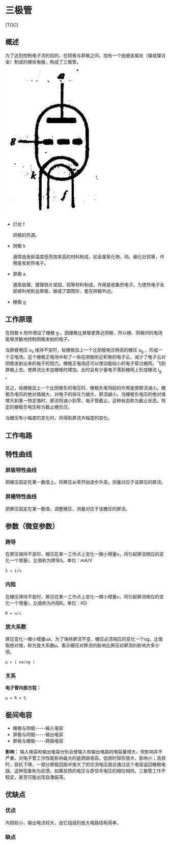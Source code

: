 # 三极管

[TOC]

## 概述

为了达到控制电子流的目的，在阴极与屏极之间，加有一个由细金属丝（镍或镍合金）制成的栅状电极，构成了三极管。

![](../../../Image/t/tube_三极管.png)

* 灯丝	f

  阴极的热源。

* 阴极    k

  通常由发射温度低而效率高的材料制成，如金属氧化物、钨、碳化钍钨等，作用是发射热电子。

* 屏极    a

  通常由镍、镀镍铁片或钼、钽等材料制成，作用是收集热电子。为使热电子全部顺利地到达屏极，做成了圆筒形，套在阴极外边。

* 栅极    g

## 工作原理

在阴极 k 附件增设了栅极 g 。因栅极比屏极更靠近阴极，所以栅、阴极间的电场能够灵敏地控制阴极发射的电子。

当屏极电压 u<sub>a</sub> 维持不变时，给栅极加上一个比阴极电压稍高的栅压 u<sub>g</sub> ，形成一个正电场。这个栅极正电场中和了一些在阴极附近积聚的电子云，减少了电子云对阴极发射出来的电子的阻力。栅极正电场还可以使动能较小的电子穿过栅网，飞到屏极上去。使屏流比未加栅极时增加。此时会有少量电子落到栅网上形成栅流 i<sub>g</sub> 。

反之，给栅极加上一个比阴极负的电压时，栅极负电场起的作用是使屏流减小。栅极负电压的绝对值越大，对电子的排斥力越大，屏流越小。当栅极负电压的绝对值增大到某一特定值时，屏流将减小到零，电子管截止。这种状态称为截止状态，特定的栅极负电压称为截止栅负压。

当栅压有小幅度的变化时，将得到屏流大幅度的变化。

## 工作电路



## 特性曲线

### 屏极特性曲线

把栅压固定在某一数值上，将屏压从零开始逐步升高，测量对应于该屏压的屏流。

### 屏栅特性曲线

把屏压固定在某一数值，调整栅压，测量对应于该栅压的屏流。

## 参数（微变参数）

### 跨导
在屏压保持不变时，栅压在某一工作点上变化一微小增量u，将引起屏流相应的变化一个增量i，比值称为跨导S。单位：mA/V

    S = i/u

### 内阻
在栅压保持不变时，屏压在某一工作点上变化一微小增量u，将引起屏流相应的变化一个增量i，比值称为内阻R。单位：KΩ

    R = u/i

### 放大系数
屏压变化一微小增量ua，为了保持屏流不变，栅压必须相应的变化一个ug，比值取绝对值，称为放大系数μ。表示栅压对屏流的影响比屏压对屏流的影响大多少倍。

    μ = | ua/ug |

### 关系
**电子管内部方程：**

    μ = R × S

## 极间电容
* 栅极与阴极-----输入电容
* 屏极与阴极-----输出电容
* 屏极与栅极-----跨路电容

**影响：** 输入电容和输出电容分别会使输入和输出电路的电容量增大，但影响并不严重。对电子管工作性能影响最大的是跨路电容。低频时容抗很大，影响小；高频时，容抗下降，一部分屏极回路中放大了的交流电压就会通过这个电容返回栅极电路，这种现象称为反馈。如果反馈的电压与原信号电压的相位相同，三极管工作不稳定，甚至可能出现自激振荡。

## 优缺点

### 优点

内阻较小，输出电流较大，由它组成的放大电路结构简单。

### 缺点

